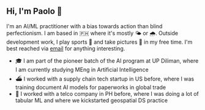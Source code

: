 ## Hi, I'm Paolo 👋

I'm an AI/ML practitioner with a bias towards action than blind perfectionism. I am based in 🇵🇭 where it's mostly 🌤️ or 🌧️. Outside development work, I play sports 🎾 and take pictures 📸 in my free time. I'm best reached via [email](joshuaacilo.13@gmail.com) for anything interesting.

- 🎓 I am part of the pioneer batch of the AI program at UP Diliman, where I am currently studying MEng in Artificial Intelligence
- ⛴️ I worked with a supply chain tech startup in US before, where I was training document AI models for paperworks in global trade
- 📡 I worked with a telco company in PH before, where I was doing a lot of tabular ML and where we kickstarted geospatial DS practice

<!--
**jpacil0/jpacil0** is a ✨ _special_ ✨ repository because its `README.md` (this file) appears on your GitHub profile.

Here are some ideas to get you started:

- 🔭 I’m currently working on ...
- 🌱 I’m currently learning ...
- 👯 I’m looking to collaborate on ...
- 🤔 I’m looking for help with ...
- 💬 Ask me about ...
- 📫 How to reach me: ...
- 😄 Pronouns: ...
- ⚡ Fun fact: ...
-->
